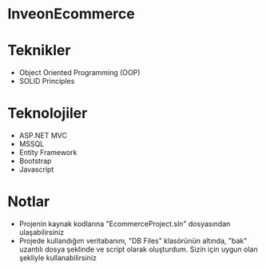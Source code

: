 # InveonEcommerce


# Teknikler
- Object Oriented Programming (OOP)
- SOLID Principles


# Teknolojiler
- ASP.NET MVC
- MSSQL
- Entity Framework
- Bootstrap
- Javascript


# Notlar
- Projenin kaynak kodlarına "EcommerceProject.sln" dosyasından ulaşabilirsiniz
- Projede kullandığım veritabanını, "DB Files" klasörünün altında, "bak" uzantılı dosya şeklinde ve script olarak oluşturdum. Sizin için uygun olan şekliyle kullanabilirsiniz
